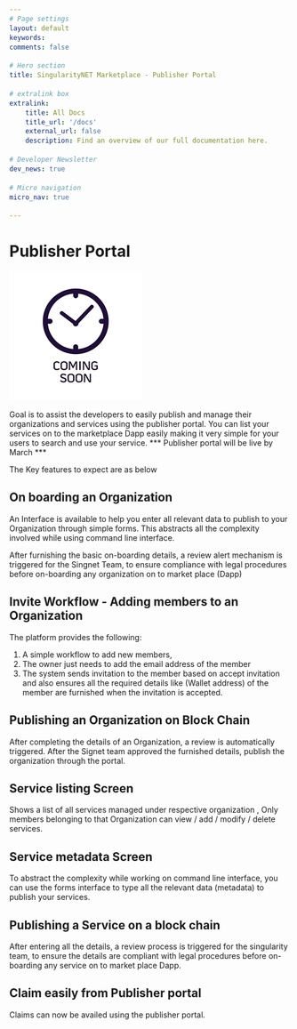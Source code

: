 ```yaml
---
# Page settings
layout: default
keywords:
comments: false

# Hero section
title: SingularityNET Marketplace - Publisher Portal

# extralink box
extralink:
    title: All Docs
    title_url: '/docs'
    external_url: false
    description: Find an overview of our full documentation here.

# Developer Newsletter
dev_news: true

# Micro navigation
micro_nav: true

---
```


# Publisher Portal 
![Work in Progress](/assets/img/publisher/work_in_progress.png)

Goal is to assist the developers to easily publish and manage their organizations
and services using the publisher portal.
You can list your services on to the marketplace Dapp easily making it very simple for your users to search and use your service.
 *** Publisher portal will be live by March ***  

The Key features to expect are as below

## On boarding an Organization 
An Interface is available to help you enter all relevant data to publish to your Organization through simple forms. This abstracts all the complexity involved while using command line interface. 

After furnishing the basic on-boarding details, a review alert mechanism is triggered for the Singnet Team, to ensure compliance with legal procedures before on-boarding any organization on to market place (Dapp)


## Invite Workflow - Adding members to an Organization 
The platform provides the following:
1. A simple workflow to add new members, 
2. The owner just needs to add the email address of the member
3. The system sends invitation to the member based on accept invitation 
 and also ensures all the required details like (Wallet address) of the member are furnished when the invitation is accepted.


## Publishing an Organization on Block Chain 
After completing the details of an Organization, a review is automatically triggered. After the Signet team approved the furnished details, publish the organization through the portal.


## Service listing Screen
Shows a list of all services managed under respective organization , 
Only members belonging to that Organization can view / add / modify / delete services.


## Service metadata Screen 
To abstract the complexity while working on command line interface, you can use the forms interface to type all the relevant data (metadata) to publish your services.


## Publishing a Service on a block chain 
After entering all the details, a review process is triggered for the singularity team, to ensure the details are compliant with  legal procedures before
on-boarding any service on to market place Dapp.


## Claim easily from Publisher portal
Claims can now be availed using the publisher portal.
